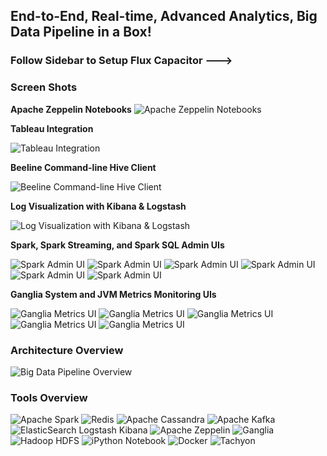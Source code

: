 ## End-to-End, Real-time, Advanced Analytics, Big Data Pipeline in a Box!
### Follow Sidebar to Setup Flux Capacitor --->

### Screen Shots

**Apache Zeppelin Notebooks**
![Apache Zeppelin Notebooks](https://s3.amazonaws.com/fluxcapacitor.com/img/flux-zeppelin-1.png)

**Tableau Integration**

![Tableau Integration](https://s3.amazonaws.com/fluxcapacitor.com/img/flux-tableau.png)

**Beeline Command-line Hive Client**

![Beeline Command-line Hive Client](https://s3.amazonaws.com/fluxcapacitor.com/img/flux-beeline.png)

**Log Visualization with Kibana & Logstash**

![Log Visualization with Kibana & Logstash](https://s3.amazonaws.com/fluxcapacitor.com/img/flux-kibana.png)

**Spark, Spark Streaming, and Spark SQL Admin UIs**

![Spark Admin UI](https://s3.amazonaws.com/fluxcapacitor.com/img/flux-spark-1.png)
![Spark Admin UI](https://s3.amazonaws.com/fluxcapacitor.com/img/flux-spark-2.png)
![Spark Admin UI](https://s3.amazonaws.com/fluxcapacitor.com/img/flux-spark-3.png)
![Spark Admin UI](https://s3.amazonaws.com/fluxcapacitor.com/img/flux-spark-4.png)
![Spark Admin UI](https://s3.amazonaws.com/fluxcapacitor.com/img/flux-spark-5.png)
![Spark Admin UI](https://s3.amazonaws.com/fluxcapacitor.com/img/flux-spark-6.png)

**Ganglia System and JVM Metrics Monitoring UIs**

![Ganglia Metrics UI](https://s3.amazonaws.com/fluxcapacitor.com/img/flux-ganglia-1.png)
![Ganglia Metrics UI](https://s3.amazonaws.com/fluxcapacitor.com/img/flux-ganglia-2.png)
![Ganglia Metrics UI](https://s3.amazonaws.com/fluxcapacitor.com/img/flux-ganglia-3.png)
![Ganglia Metrics UI](https://s3.amazonaws.com/fluxcapacitor.com/img/flux-ganglia-4.png)
![Ganglia Metrics UI](https://s3.amazonaws.com/fluxcapacitor.com/img/flux-ganglia-5.png)

### Architecture Overview
![Big Data Pipeline Overview](https://s3.amazonaws.com/fluxcapacitor.com/img/FluxCapacitorBigDataPipelineArchitectureOverview.png)

### Tools Overview
![Apache Spark](http://spark.apache.org/images/spark-logo.png) ![Redis](https://upload.wikimedia.org/wikipedia/en/thumb/6/6b/Redis_Logo.svg/200px-Redis_Logo.svg.png)
![Apache Cassandra](https://upload.wikimedia.org/wikipedia/commons/a/a0/Cassandra_logo.png)
![Apache Kafka](http://www.bogotobogo.com/Hadoop/images/Ecosystem/Kafka.png)
![ElasticSearch Logstash Kibana](https://www.enalean.com/sites/default/files/field/image/elk-logos.png) ![Apache Zeppelin](http://4.bp.blogspot.com/-rsc3t_dZmBg/VbPDwhb_IBI/AAAAAAAABeY/9zKUjK4VFbQ/s1600/zeppelin-bl.png) ![Ganglia](https://developer.nvidia.com/sites/default/files/akamai/cuda/images/Ganglia-logo-small-rs.jpg) ![Hadoop HDFS](http://datatechblog.com/wp-content/uploads/2014/04/HadoopHive.png) ![iPython Notebook](http://ipython.org/ipython-doc/dev/_images/ipynb_icon_128x128.png)
![Docker](http://blog.docker.com/wp-content/uploads/2013/08/KuDr42X_ITXghJhSInDZekNEF0jLt3NeVxtRye3tqco.png) ![Tachyon](http://www.tachyonnexus.com/tnx-images/tachyon_project_logo.png)